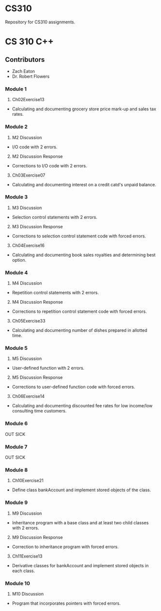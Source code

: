 # CS310
Repository for CS310 assignments.
# CS 310 C++
## Contributors
* Zach Eaton
* Dr. Robert Flowers

### Module 1
1. Ch02Exercise13
  * Calculating and documenting grocery store price mark-up and sales tax rates.

### Module 2
1. M2 Discussion
  * I/O code with 2 errors.
2. M2 Discussion Response
  * Corrections to I/O code with 2 errors.
3. Ch03Exercise07
  * Calculating and documenting interest on a credit catd's unpaid balance.

### Module 3
1. M3 Discussion
  * Selection control statements with 2 errors.
2. M3 Discussion Response
  * Corrections to selection control statement code with forced errors.
3. Ch04Exercise16
  * Calculating and documenting book sales royalties and determining best option.

### Module 4
1. M4 Discussion
  * Repetition control statements with 2 errors.
2. M4 Discussion Response
  * Corrections to repetition control statement code with forced errors.
3. Ch05Exercise33
  * Calculating and documenting number of dishes prepared in allotted time.

### Module 5
1. M5 Discussion
  * User-defined function with 2 errors.
2. M5 Discussion Response
  * Corrections to user-defined function code with forced errors.
3. Ch06Exercise14
  * Calculating and documenting discounted fee rates for low income/low consulting time customers.

### Module 6
OUT SICK

### Module 7
OUT SICK

### Module 8
1. Ch10Exercise21
  * Define class bankAccount and implement stored objects of the class.

### Module 9
1. M9 Discussion
  * Inheritance program with a base class and at least two child classes with 2 errors.
2. M9 Discussion Response
  * Correction to inheritance program with forced errors.
3. Ch11Exercise13
  * Derivative classes for bankAccount and implement stored objects in each class.

### Module 10
1. M10 Discussion
  * Program that incorporates pointers with forced errors.
